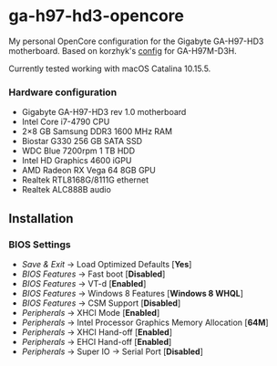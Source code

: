 # ga-h97-hd3-opencore
My personal OpenCore configuration for the Gigabyte GA-H97-HD3 motherboard.
Based on korzhyk's [config](https://github.com/korzhyk/OpenCore_GA-H97M-D3H) for GA-H97M-D3H.

Currently tested working with macOS Catalina 10.15.5.

### Hardware configuration
* Gigabyte GA-H97-HD3 rev 1.0 motherboard
* Intel Core i7-4790 CPU
* 2×8 GB Samsung DDR3 1600 MHz RAM
* Biostar G330 256 GB SATA SSD
* WDC Blue 7200rpm 1 TB HDD
* Intel HD Graphics 4600 iGPU
* AMD Radeon RX Vega 64 8GB GPU
* Realtek RTL8168G/8111G ethernet
* Realtek ALC888B audio

## Installation

### BIOS Settings
* *Save & Exit* → Load Optimized Defaults [**Yes**]
* *BIOS Features* → Fast boot [**Disabled**]
* *BIOS Features* → VT-d [**Enabled**]
* *BIOS Features* → Windows 8 Features [**Windows 8 WHQL**]
* *BIOS Features* → CSM Support [**Disabled**]
* *Peripherals* → XHCI Mode [**Enabled**]
* *Peripherals* → Intel Processor Graphics Memory Allocation [**64M**]
* *Peripherals* → XHCI Hand-off [**Enabled**]
* *Peripherals* → EHCI Hand-off [**Enabled**]
* *Peripherals* → Super IO → Serial Port [**Disabled**]
